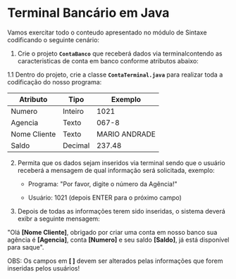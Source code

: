 # Terminal Bancário em Java

Vamos exercitar todo o conteudo apresentado no módulo de Sintaxe codificando o seguinte cenário:

  1. Crie o projeto **`ContaBanco`** que receberá dados via terminalcontendo as caracteristicas de conta em banco conforme atributos abaixo:

  1.1 Dentro do projeto, crie a classe **`ContaTerminal.java`** para realizar toda a codificação do nosso programa:

  | Atributo | Tipo | Exemplo |
  | ----- | ----- | ----- |
  | Numero | Inteiro | 1021 |
  | Agencia | Texto | 067-8 |
  | Nome Cliente | Texto | MARIO ANDRADE |
  | Saldo | Decimal | 237.48 |

  2. Permita que os dados sejam inseridos via terminal sendo que o usuário receberá a mensagem de qual informação será solicitada, exemplo:
      - Programa: "Por favor, digite o número da Agência!"

      - Usuário: 1021 (depois ENTER para o próximo campo)

  3. Depois de todas as informações terem sido inseridas, o sistema deverá exibr a seguinte mensagem:

  "Olá **[Nome Cliente]**, obrigado por criar uma conta em nosso banco sua agência é **[Agencia]**, conta **[Numero]** e seu saldo **[Saldo]**, já está disponível para saque".

  OBS: Os campos em **[ ]** devem ser alterados pelas informações que forem inseridas pelos usuários!
